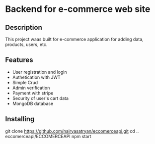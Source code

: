 # Backend for e-commerce web site

## Description

This project waas built for e-commerce application for adding data, products, users, etc.



## Features

- User registration and login
- Authetication with JWT
- Simple Crud
- Admin verification
- Payment with stripe
- Security of user's cart data
- MongoDB database

## Installing

 git clone https://github.com/nairyasatryan/eccomerceapi.git
 cd .. eccomerceapi/ECCOMERCEAPI
 npm start




